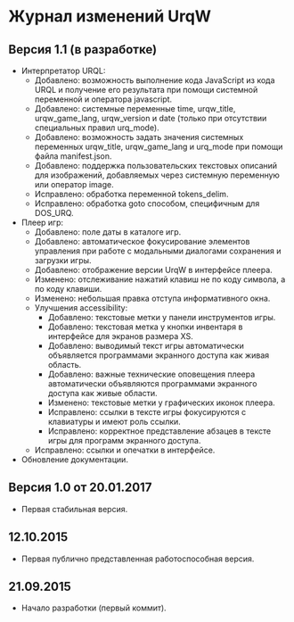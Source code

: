 # Журнал изменений UrqW

## Версия 1.1 (в разработке)

* Интерпретатор URQL:
	+ Добавлено: возможность выполнение кода JavaScript из кода URQL и получение его результата при помощи системной переменной и оператора javascript.
	+ Добавлено: системные переменные time, urqw_title, urqw_game_lang, urqw_version и date (только при отсутствии специальных правил urq_mode).
	+ Добавлено: возможность задать значения системных переменных urqw_title, urqw_game_lang и urq_mode при помощи файла manifest.json.
	+ Добавлено: поддержка пользовательских текстовых описаний для изображений, добавляемых через системную переменную или оператор image.
	+ Исправлено: обработка переменной tokens_delim.
	+ Исправлено: обработка goto способом, специфичным для DOS_URQ.
* Плеер игр:
	+ Добавлено: поле даты в каталоге игр.
	+ Добавлено: автоматическое фокусирование элементов управления при работе с модальными диалогами сохранения и загрузки игры.
	+ Добавлено: отображение версии UrqW в интерфейсе плеера.
	+ Изменено: отслеживание нажатий клавиш не по коду символа, а по коду клавиши.
	+ Изменено: небольшая правка отступа информативного окна.
	+ Улучшения accessibility:
		- Добавлено: текстовые метки у панели инструментов игры.
		- Добавлено: текстовая метка у кнопки инвентаря в интерфейсе для экранов размера XS.
		- Добавлено: выводимый текст игры автоматически объявляется программами экранного доступа как живая область.
		- Добавлено: важные технические оповещения плеера автоматически объявляются программами экранного доступа как живые области.
		- Изменено: текстовые метки у графических иконок плеера.
		- Исправлено: ссылки в тексте игры фокусируются с клавиатуры и имеют роль ссылки.
		- Исправлено: корректное представление абзацев в тексте игры для программ экранного доступа.
	+ Исправлено: ссылки и опечатки в интерфейсе.
* Обновление документации.

## Версия 1.0 от 20.01.2017

* Первая стабильная версия.

## 12.10.2015

* Первая публично представленная работоспособная версия.

## 21.09.2015

* Начало разработки (первый коммит).
